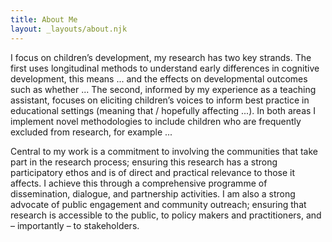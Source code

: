```yaml
---
title: About Me
layout: _layouts/about.njk
---
```


I focus on children’s development, my research has two key strands. The first
uses longitudinal methods to understand early differences in cognitive
development, this means ... and the effects on developmental outcomes such as
whether ... The second, informed by my experience as a teaching assistant,
focuses on eliciting children’s voices to inform best practice in educational
settings (meaning that / hopefully affecting ...). In both areas I implement
novel methodologies to include children who are frequently excluded from
research, for example ...

Central to my work is a commitment to involving the communities that take part
in the research process; ensuring this research has a strong participatory ethos
and is of direct and practical relevance to those it affects. I achieve this
through a comprehensive programme of dissemination, dialogue, and partnership
activities. I am also a strong advocate of public engagement and community
outreach; ensuring that research is accessible to the public, to policy makers
and practitioners, and – importantly – to stakeholders.
